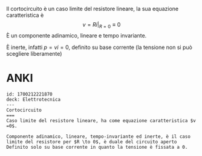 Il cortocircuito è un caso limite del resistore lineare, la sua equazione caratteristica è
$$ v = Ri \bigg\vert_{R = 0} \equiv 0$$
È un componente adinamico, lineare e tempo invariante.

È inerte, infatti $p = vi = 0$, definito su base corrente (la tensione non si può scegliere liberamente)


# ANKI

```anki
id: 1700212221870
deck: Elettrotecnica
---
Cortocircuito
===
Caso limite del resistore lineare, ha come equazione caratteristica $v =0$.

Componente adinamico, lineare, tempo-invariante ed inerte, è il caso limite del resistore per $R \to 0$, è duale del circuito aperto
Definito solo su base corrente in quanto la tensione è fissata a 0.
```
